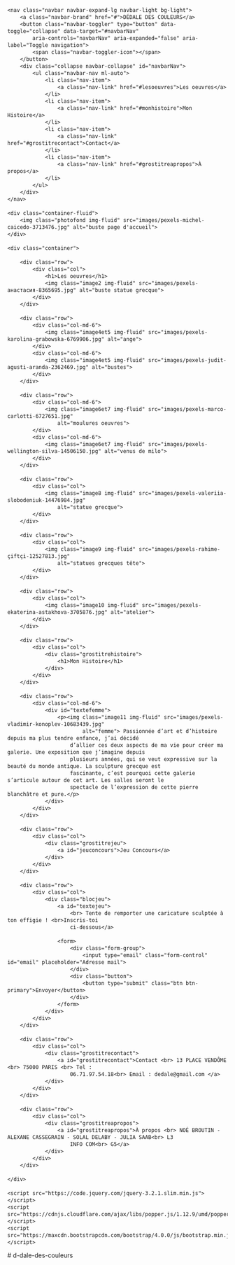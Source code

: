 <!DOCTYPE html>
<html lang="fr">

<head>
    <meta charset="utf-8">
    <meta name="viewport" content="width=device-width, initial-scale=1, shrink-to-fit=no">
    <meta name="description" content="Free Web tutorials">
    <title>Dédale des couleurs</title>
    <link rel="stylesheet" href="https://maxcdn.bootstrapcdn.com/bootstrap/4.0.0/css/bootstrap.min.css">
    <link rel="stylesheet" href="style.css.css">
</head>

<body>

    <nav class="navbar navbar-expand-lg navbar-light bg-light">
        <a class="navbar-brand" href="#">DÉDALE DES COULEURS</a>
        <button class="navbar-toggler" type="button" data-toggle="collapse" data-target="#navbarNav"
            aria-controls="navbarNav" aria-expanded="false" aria-label="Toggle navigation">
            <span class="navbar-toggler-icon"></span>
        </button>
        <div class="collapse navbar-collapse" id="navbarNav">
            <ul class="navbar-nav ml-auto">
                <li class="nav-item">
                    <a class="nav-link" href="#lesoeuvres">Les oeuvres</a>
                </li>
                <li class="nav-item">
                    <a class="nav-link" href="#monhistoire">Mon Histoire</a>
                </li>
                <li class="nav-item">
                    <a class="nav-link" href="#grostitrecontact">Contact</a>
                </li>
                <li class="nav-item">
                    <a class="nav-link" href="#grostitreapropos">À propos</a>
                </li>
            </ul>
        </div>
    </nav>

    <div class="container-fluid">
        <img class="photofond img-fluid" src="images/pexels-michel-caicedo-3713476.jpg" alt="buste page d'accueil">
    </div>

    <div class="container">

        <div class="row">
            <div class="col">
                <h1>Les oeuvres</h1>
                <img class="image2 img-fluid" src="images/pexels-анастасия-8365695.jpg" alt="buste statue grecque">
            </div>
        </div>

        <div class="row">
            <div class="col-md-6">
                <img class="image4et5 img-fluid" src="images/pexels-karolina-grabowska-6769906.jpg" alt="ange">
            </div>
            <div class="col-md-6">
                <img class="image4et5 img-fluid" src="images/pexels-judit-agusti-aranda-2362469.jpg" alt="bustes">
            </div>
        </div>

        <div class="row">
            <div class="col-md-6">
                <img class="image6et7 img-fluid" src="images/pexels-marco-carlotti-6727651.jpg"
                    alt="moulures oeuvres">
            </div>
            <div class="col-md-6">
                <img class="image6et7 img-fluid" src="images/pexels-wellington-silva-14506150.jpg" alt="venus de milo">
            </div>
        </div>

        <div class="row">
            <div class="col">
                <img class="image8 img-fluid" src="images/pexels-valeriia-slobodeniuk-14476984.jpg"
                    alt="statue grecque">
            </div>
        </div>

        <div class="row">
            <div class="col">
                <img class="image9 img-fluid" src="images/pexels-rahime-çiftçi-12527813.jpg"
                    alt="statues grecques tête">
            </div>
        </div>

        <div class="row">
            <div class="col">
                <img class="image10 img-fluid" src="images/pexels-ekaterina-astakhova-3705876.jpg" alt="atelier">
            </div>
        </div>

        <div class="row">
            <div class="col">
                <div class="grostitrehistoire">
                    <h1>Mon Histoire</h1>
                </div>
            </div>
        </div>

        <div class="row">
            <div class="col-md-6">
                <div id="textefemme">
                    <p><img class="image11 img-fluid" src="images/pexels-vladimir-konoplev-10683439.jpg"
                            alt="femme"> Passionnée d’art et d’histoire depuis ma plus tendre enfance, j’ai décidé
                        d’allier ces deux aspects de ma vie pour créer ma galerie. Une exposition que j’imagine depuis
                        plusieurs années, qui se veut expressive sur la beauté du monde antique. La sculpture grecque est
                        fascinante, c’est pourquoi cette galerie s’articule autour de cet art. Les salles seront le
                        spectacle de l’expression de cette pierre blanchâtre et pure.</p>
                </div>
            </div>
        </div>

        <div class="row">
            <div class="col">
                <div class="grostitrejeu">
                    <a id="jeuconcours">Jeu Concours</a>
                </div>
            </div>
        </div>

        <div class="row">
            <div class="col">
                <div class="blocjeu">
                    <a id="textejeu">
                        <br> Tente de remporter une caricature sculptée à ton effigie ! <br>Inscris-toi
                        ci-dessous</a>

                    <form>
                        <div class="form-group">
                            <input type="email" class="form-control" id="email" placeholder="Adresse mail">
                        </div>
                        <div class="button">
                            <button type="submit" class="btn btn-primary">Envoyer</button>
                        </div>
                    </form>
                </div>
            </div>
        </div>

        <div class="row">
            <div class="col">
                <div class="grostitrecontact">
                    <a id="grostitrecontact">Contact <br> 13 PLACE VENDÔME <br> 75000 PARIS <br> Tel :
                        06.71.97.54.18<br> Email : dedale@gmail.com </a>
                </div>
            </div>
        </div>

        <div class="row">
            <div class="col">
                <div class="grostitreapropos">
                    <a id="grostitreapropos">À propos <br> NOÉ BROUTIN - ALEXANE CASSEGRAIN - SOLAL DELABY - JULIA SAAB<br> L3
                        INFO COM<br> G5</a>
                </div>
            </div>
        </div>

    </div>

    <script src="https://code.jquery.com/jquery-3.2.1.slim.min.js"></script>
    <script src="https://cdnjs.cloudflare.com/ajax/libs/popper.js/1.12.9/umd/popper.min.js"></script>
    <script src="https://maxcdn.bootstrapcdn.com/bootstrap/4.0.0/js/bootstrap.min.js"></script>

</body>

</html>
# d-dale-des-couleurs

